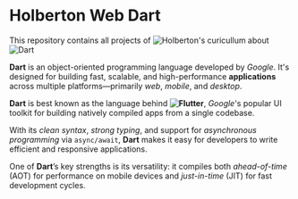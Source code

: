 # Holberton Web Dart

This repository contains all projects of ![Holberton](https://www.holbertonschool.com/)'s curicullum about ![Dart](https://dart.dev/)

**Dart** is an object-oriented programming language developed by _Google_. It's designed for building fast, scalable, and high-performance **applications** across multiple platforms—primarily _web_, _mobile_, and _desktop_.

**Dart** is best known as the language behind **![Flutter](https://flutter.dev/)**, _Google_'s popular UI toolkit for building natively compiled apps from a single codebase.

With its _clean syntax_, _strong typing_, and support for _asynchronous programming_ via `async/await`, **Dart** makes it easy for developers to write efficient and responsive applications.

One of **Dart**’s key strengths is its versatility: it compiles both _ahead-of-time_ (AOT) for performance on mobile devices and _just-in-time_ (JIT) for fast development cycles.
